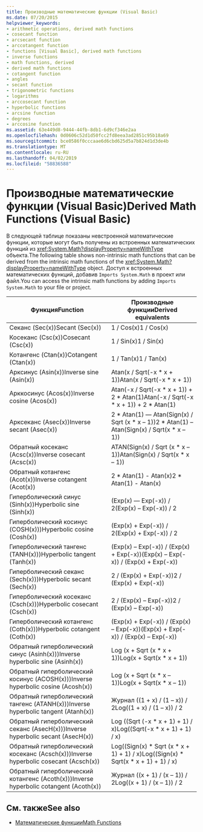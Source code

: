 ```yaml
---
title: Производные математические функции (Visual Basic)
ms.date: 07/20/2015
helpviewer_keywords:
- arithmetic operations, derived math functions
- cosecant function
- arcsecant function
- arccotangent function
- functions [Visual Basic], derived math functions
- inverse functions
- math functions, derived
- derived math functions
- cotangent function
- angles
- secant function
- trigonometric functions
- logarithms
- arccosecant function
- hyperbolic functions
- arcsine function
- degrees
- arccosine function
ms.assetid: 63e449d8-9444-44fb-8db1-6d9cf346e2aa
ms.openlocfilehash: 0d0606c52d1d50fcc2fd8eea3ad2851c95b18a69
ms.sourcegitcommit: bce0586f0cccaae6d6cbd625d5a7b824d1d3de4b
ms.translationtype: MT
ms.contentlocale: ru-RU
ms.lasthandoff: 04/02/2019
ms.locfileid: "58836588"
---
```

# <a name="derived-math-functions-visual-basic"></a><span data-ttu-id="a1d3d-102">Производные математические функции (Visual Basic)</span><span class="sxs-lookup"><span data-stu-id="a1d3d-102">Derived Math Functions (Visual Basic)</span></span>
<span data-ttu-id="a1d3d-103">В следующей таблице показаны невстроенной математические функции, которые могут быть получены из встроенных математических функций из <xref:System.Math?displayProperty=nameWithType> объекта.</span><span class="sxs-lookup"><span data-stu-id="a1d3d-103">The following table shows non-intrinsic math functions that can be derived from the intrinsic math functions of the <xref:System.Math?displayProperty=nameWithType> object.</span></span> <span data-ttu-id="a1d3d-104">Доступ к встроенных математических функций, добавив `Imports System.Math` в проект или файл.</span><span class="sxs-lookup"><span data-stu-id="a1d3d-104">You can access the intrinsic math functions by adding `Imports System.Math` to your file or project.</span></span>  
  
|<span data-ttu-id="a1d3d-105">Функция</span><span class="sxs-lookup"><span data-stu-id="a1d3d-105">Function</span></span>|<span data-ttu-id="a1d3d-106">Производные функции</span><span class="sxs-lookup"><span data-stu-id="a1d3d-106">Derived equivalents</span></span>|  
|--------------|-------------------------|  
|<span data-ttu-id="a1d3d-107">Секанс (Sec(x))</span><span class="sxs-lookup"><span data-stu-id="a1d3d-107">Secant (Sec(x))</span></span>|<span data-ttu-id="a1d3d-108">1 / Cos(x)</span><span class="sxs-lookup"><span data-stu-id="a1d3d-108">1 / Cos(x)</span></span>|  
|<span data-ttu-id="a1d3d-109">Косеканс (Csc(x))</span><span class="sxs-lookup"><span data-stu-id="a1d3d-109">Cosecant (Csc(x))</span></span>|<span data-ttu-id="a1d3d-110">1 / Sin(x)</span><span class="sxs-lookup"><span data-stu-id="a1d3d-110">1 / Sin(x)</span></span>|  
|<span data-ttu-id="a1d3d-111">Котангенс (Ctan(x))</span><span class="sxs-lookup"><span data-stu-id="a1d3d-111">Cotangent (Ctan(x))</span></span>|<span data-ttu-id="a1d3d-112">1 / Tan(x)</span><span class="sxs-lookup"><span data-stu-id="a1d3d-112">1 / Tan(x)</span></span>|  
|<span data-ttu-id="a1d3d-113">Арксинус (Asin(x))</span><span class="sxs-lookup"><span data-stu-id="a1d3d-113">Inverse sine (Asin(x))</span></span>|<span data-ttu-id="a1d3d-114">Atan(x / Sqrt(-x \* x + 1))</span><span class="sxs-lookup"><span data-stu-id="a1d3d-114">Atan(x / Sqrt(-x \* x + 1))</span></span>|  
|<span data-ttu-id="a1d3d-115">Арккосинус (Acos(x))</span><span class="sxs-lookup"><span data-stu-id="a1d3d-115">Inverse cosine (Acos(x))</span></span>|<span data-ttu-id="a1d3d-116">Atan(-x / Sqrt(-x \* x + 1)) + 2 \* Atan(1)</span><span class="sxs-lookup"><span data-stu-id="a1d3d-116">Atan(-x / Sqrt(-x \* x + 1)) + 2 \* Atan(1)</span></span>|  
|<span data-ttu-id="a1d3d-117">Арксеканс (Asec(x))</span><span class="sxs-lookup"><span data-stu-id="a1d3d-117">Inverse secant (Asec(x))</span></span>|<span data-ttu-id="a1d3d-118">2 \* Atan(1) — Atan(Sign(x) / Sqrt (x \* x – 1))</span><span class="sxs-lookup"><span data-stu-id="a1d3d-118">2 \* Atan(1) – Atan(Sign(x) / Sqrt(x \* x – 1))</span></span>|  
|<span data-ttu-id="a1d3d-119">Обратный косеканс (Acsc(x))</span><span class="sxs-lookup"><span data-stu-id="a1d3d-119">Inverse cosecant (Acsc(x))</span></span>|<span data-ttu-id="a1d3d-120">ATAN(Sign(x) / Sqrt (x \* x – 1))</span><span class="sxs-lookup"><span data-stu-id="a1d3d-120">Atan(Sign(x) / Sqrt(x \* x – 1))</span></span>|  
|<span data-ttu-id="a1d3d-121">Обратный котангенс (Acot(x))</span><span class="sxs-lookup"><span data-stu-id="a1d3d-121">Inverse cotangent (Acot(x))</span></span>|<span data-ttu-id="a1d3d-122">2 \* Atan(1) - Atan(x)</span><span class="sxs-lookup"><span data-stu-id="a1d3d-122">2 \* Atan(1) - Atan(x)</span></span>|  
|<span data-ttu-id="a1d3d-123">Гиперболический синус (Sinh(x))</span><span class="sxs-lookup"><span data-stu-id="a1d3d-123">Hyperbolic sine (Sinh(x))</span></span>|<span data-ttu-id="a1d3d-124">(Exp(x) — Exp(-x)) / 2</span><span class="sxs-lookup"><span data-stu-id="a1d3d-124">(Exp(x) – Exp(-x)) / 2</span></span>|  
|<span data-ttu-id="a1d3d-125">Гиперболический косинус (COSH(x)))</span><span class="sxs-lookup"><span data-stu-id="a1d3d-125">Hyperbolic cosine (Cosh(x))</span></span>|<span data-ttu-id="a1d3d-126">(Exp(x) + Exp(-x)) / 2</span><span class="sxs-lookup"><span data-stu-id="a1d3d-126">(Exp(x) + Exp(-x)) / 2</span></span>|  
|<span data-ttu-id="a1d3d-127">Гиперболический тангенс (TANH(x)))</span><span class="sxs-lookup"><span data-stu-id="a1d3d-127">Hyperbolic tangent (Tanh(x))</span></span>|<span data-ttu-id="a1d3d-128">(Exp(x) – Exp(-x)) / (Exp(x) + Exp(-x))</span><span class="sxs-lookup"><span data-stu-id="a1d3d-128">(Exp(x) – Exp(-x)) / (Exp(x) + Exp(-x))</span></span>|  
|<span data-ttu-id="a1d3d-129">Гиперболический секанс (Sech(x)))</span><span class="sxs-lookup"><span data-stu-id="a1d3d-129">Hyperbolic secant (Sech(x))</span></span>|<span data-ttu-id="a1d3d-130">2 / (Exp(x) + Exp(-x))</span><span class="sxs-lookup"><span data-stu-id="a1d3d-130">2 / (Exp(x) + Exp(-x))</span></span>|  
|<span data-ttu-id="a1d3d-131">Гиперболический косеканс (Csch(x)))</span><span class="sxs-lookup"><span data-stu-id="a1d3d-131">Hyperbolic cosecant (Csch(x))</span></span>|<span data-ttu-id="a1d3d-132">2 / (Exp(x) – Exp(-x))</span><span class="sxs-lookup"><span data-stu-id="a1d3d-132">2 / (Exp(x) – Exp(-x))</span></span>|  
|<span data-ttu-id="a1d3d-133">Гиперболический котангенс (Coth(x)))</span><span class="sxs-lookup"><span data-stu-id="a1d3d-133">Hyperbolic cotangent (Coth(x))</span></span>|<span data-ttu-id="a1d3d-134">(Exp(x) + Exp(-x)) / (Exp(x) – Exp(-x))</span><span class="sxs-lookup"><span data-stu-id="a1d3d-134">(Exp(x) + Exp(-x)) / (Exp(x) – Exp(-x))</span></span>|  
|<span data-ttu-id="a1d3d-135">Обратный гиперболический синус (Asinh(x)))</span><span class="sxs-lookup"><span data-stu-id="a1d3d-135">Inverse hyperbolic sine (Asinh(x))</span></span>|<span data-ttu-id="a1d3d-136">Log (x + Sqrt (x \* x + 1))</span><span class="sxs-lookup"><span data-stu-id="a1d3d-136">Log(x + Sqrt(x \* x + 1))</span></span>|  
|<span data-ttu-id="a1d3d-137">Обратный гиперболический косинус (ACOSH(x)))</span><span class="sxs-lookup"><span data-stu-id="a1d3d-137">Inverse hyperbolic cosine (Acosh(x))</span></span>|<span data-ttu-id="a1d3d-138">Log (x + Sqrt (x \* x – 1))</span><span class="sxs-lookup"><span data-stu-id="a1d3d-138">Log(x + Sqrt(x \* x – 1))</span></span>|  
|<span data-ttu-id="a1d3d-139">Обратный гиперболический тангенс (ATANH(x)))</span><span class="sxs-lookup"><span data-stu-id="a1d3d-139">Inverse hyperbolic tangent (Atanh(x))</span></span>|<span data-ttu-id="a1d3d-140">Журнал ((1 + x) / (1 – x)) / 2</span><span class="sxs-lookup"><span data-stu-id="a1d3d-140">Log((1 + x) / (1 – x)) / 2</span></span>|  
|<span data-ttu-id="a1d3d-141">Обратный гиперболический секанс (AsесH(x)))</span><span class="sxs-lookup"><span data-stu-id="a1d3d-141">Inverse hyperbolic secant (AsecH(x))</span></span>|<span data-ttu-id="a1d3d-142">Log ((Sqrt (-x \* x + 1) + 1) / x)</span><span class="sxs-lookup"><span data-stu-id="a1d3d-142">Log((Sqrt(-x \* x + 1) + 1) / x)</span></span>|  
|<span data-ttu-id="a1d3d-143">Обратный гиперболический косеканс (Acsch(x)))</span><span class="sxs-lookup"><span data-stu-id="a1d3d-143">Inverse hyperbolic cosecant (Acsch(x))</span></span>|<span data-ttu-id="a1d3d-144">Log((Sign(x) \* Sqrt (x \* x + 1) + 1) / x)</span><span class="sxs-lookup"><span data-stu-id="a1d3d-144">Log((Sign(x) \* Sqrt(x \* x + 1) + 1) / x)</span></span>|  
|<span data-ttu-id="a1d3d-145">Обратный гиперболический котангенс (Acoth(x)))</span><span class="sxs-lookup"><span data-stu-id="a1d3d-145">Inverse hyperbolic cotangent (Acoth(x))</span></span>|<span data-ttu-id="a1d3d-146">Журнал ((x + 1) / (x – 1)) / 2</span><span class="sxs-lookup"><span data-stu-id="a1d3d-146">Log((x + 1) / (x – 1)) / 2</span></span>|  
  
## <a name="see-also"></a><span data-ttu-id="a1d3d-147">См. также</span><span class="sxs-lookup"><span data-stu-id="a1d3d-147">See also</span></span>

- [<span data-ttu-id="a1d3d-148">Математические функции</span><span class="sxs-lookup"><span data-stu-id="a1d3d-148">Math Functions</span></span>](../../../visual-basic/language-reference/functions/math-functions.md)
